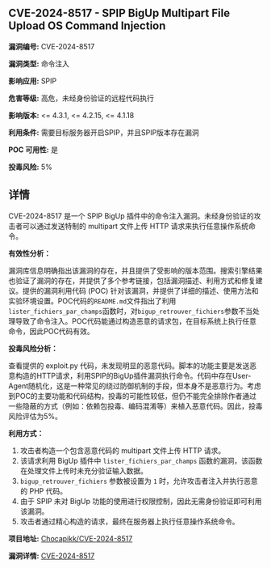## CVE-2024-8517 - SPIP BigUp Multipart File Upload OS Command Injection

**漏洞编号:** CVE-2024-8517

**漏洞类型:** 命令注入

**影响应用:** SPIP

**危害等级:** 高危，未经身份验证的远程代码执行

**影响版本:** <= 4.3.1, <= 4.2.15, <= 4.1.18

**利用条件:** 需要目标服务器开启SPIP，并且SPIP版本存在漏洞

**POC 可用性:** 是

**投毒风险:** 5%

## 详情

CVE-2024-8517 是一个 SPIP BigUp 插件中的命令注入漏洞。未经身份验证的攻击者可以通过发送特制的 multipart 文件上传 HTTP 请求来执行任意操作系统命令。

**有效性分析：**

漏洞库信息明确指出该漏洞的存在，并且提供了受影响的版本范围。搜索引擎结果也验证了漏洞的存在，并提供了多个参考链接，包括漏洞描述、利用方式和修复建议。提供的漏洞利用代码 (POC) 针对该漏洞，并提供了详细的描述、使用方法和实验环境设置。POC代码的`README.md`文件指出了利用`lister_fichiers_par_champs`函数时，对`bigup_retrouver_fichiers`参数不当处理导致了命令注入。POC代码能通过构造恶意的请求包，在目标系统上执行任意命令，因此POC代码有效。

**投毒风险分析：**

查看提供的 exploit.py 代码，未发现明显的恶意代码。脚本的功能主要是发送恶意构造的HTTP请求，利用SPIP的BigUp插件漏洞执行命令。代码中存在User-Agent随机化，这是一种常见的绕过防御机制的手段，但本身不是恶意行为。考虑到POC的主要功能和代码结构，投毒的可能性较低，但仍不能完全排除作者通过一些隐蔽的方式（例如：依赖包投毒、编码混淆等）来植入恶意代码。因此，投毒风险评估为5%。

**利用方式：**

1.  攻击者构造一个包含恶意代码的 multipart 文件上传 HTTP 请求。
2.  该请求利用 BigUp 插件中 `lister_fichiers_par_champs` 函数的漏洞，该函数在处理文件上传时未充分验证输入数据。
3.  `bigup_retrouver_fichiers` 参数被设置为 `1` 时，允许攻击者注入并执行恶意的 PHP 代码。
4.  由于 SPIP 未对 BigUp 功能的使用进行权限控制，因此无需身份验证即可利用该漏洞。
5.  攻击者通过精心构造的请求，最终在服务器上执行任意操作系统命令。

**项目地址:** [Chocapikk/CVE-2024-8517](https://github.com/Chocapikk/CVE-2024-8517)

**漏洞详情:** [CVE-2024-8517](https://nvd.nist.gov/vuln/detail/CVE-2024-8517)